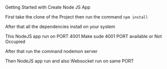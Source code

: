 Getting Started with Create Node JS App

First take the clone of the Project
then run the command `npm install`

After that all the dependencies install on your system

This NodeJS app run on PORT 4001
Make sude 4001 PORT available or Not Occupied

After that run the command nodemon server

Then NodeJS app run and also Websocket run on same PORT
